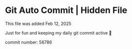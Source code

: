 # Git Auto Commit | Hidden File

This file was added Feb 12, 2025

Just for fun and keeping my daily git commit active 🤪

commit number: 56786
